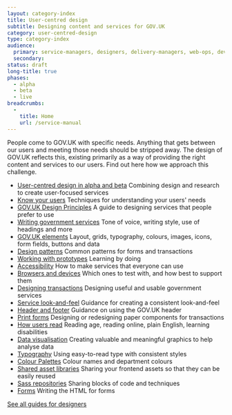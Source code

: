 ```yaml
---
layout: category-index
title: User-centred design
subtitle: Designing content and services for GOV.UK
category: user-centred-design
type: category-index
audience:
  primary: service-managers, designers, delivery-managers, web-ops, developers, tech-archs, performance-analysts, user-researchers, qa, content-designers
  secondary:
status: draft
long-title: true
phases:
  - alpha
  - beta
  - live
breadcrumbs:
  -
    title: Home
    url: /service-manual
---
```


People come to GOV.UK with specific needs. Anything that gets between our users and meeting those needs should be stripped away. The design of GOV.UK reflects this, existing primarily as a way of providing the right content and services to our users. Find out here how we approach this challenge.

<ul class="link-list">
  <li><a href="/service-manual/user-centred-design/user-centred-design-alpha-beta">User-centred design in alpha and beta</a> Combining design and research to create user-focused services</li>
  <li><a href="/service-manual/user-centred-design/know-your-users">Know your users</a> Techniques for understanding your users' needs</li>
  <li><a href="https://www.gov.uk/design-principles">GOV.UK Design Principles</a>  A guide to designing services that people prefer to use</li>
  <li><a href="/service-manual/content-designers/transactions-style-guide">Writing government services</a> Tone of voice, writing style, use of headings and more</li>
<li><a href="/service-manual/user-centred-design/resources/elements/index.html">GOV.UK elements</a> Layout, grids, typography, colours, images, icons, form fields, buttons and data</li>
  <li><a href="/service-manual/user-centred-design/resources/patterns/index.html">Design patterns</a> Common patterns for forms and transactions</li>
  <li><a href="/service-manual/user-centred-design/working-with-prototypes">Working with prototypes</a> Learning by doing</li>
  <li><a href="/service-manual/user-centred-design/accessibility">Accessibility</a> How to make services that everyone can use</li>
  <li><a href="/service-manual/user-centred-design/browsers-and-devices">Browsers and devices</a> Which ones to test with, and how best to support them</li>
  <li><a href="/service-manual/user-centred-design/resources/writing-for-transactions">Designing transactions</a> Designing useful and usable government services</li>
  <li><a href="/service-manual/user-centred-design/service-look-and-feel">Service look-and-feel</a> Guidance for creating a consistent look-and-feel</li>
  <li><a href="/service-manual/user-centred-design/resources/header-footer">Header and footer</a> Guidance on using the GOV.UK header</li>
  <li><a href="/service-manual/user-centred-design/print-forms">Print forms</a> Designing or redesigning paper components for transactions</li>
  <li><a href="/service-manual/user-centred-design/how-users-read">How users read</a> Reading age, reading online, plain English, learning disabilities</li>
  <li><a href="/service-manual/user-centred-design/data-visualisation">Data visualisation</a> Creating valuable and meaningful graphics to help analyse data</li>
  <li><a href="/service-manual/user-centred-design/resources/typography">Typography</a> Using easy-to-read type with consistent styles</li>
  <li><a href="/service-manual/user-centred-design/resources/colour-palettes">Colour Palettes</a> Colour names and department colours</li>
  <li><a href="/service-manual/user-centred-design/resources/shared-asset-libraries">Shared asset libraries</a> Sharing your frontend assets so that they can be easily reused</li>
  <li><a href="/service-manual/user-centred-design/resources/sass-repositories">Sass repositories</a> Sharing blocks of code and techniques</li>
  <li><a href="/service-manual/user-centred-design/resources/forms">Forms</a> Writing the HTML for forms</li>
</ul>

[See all guides for designers](/service-manual/designers)
